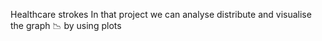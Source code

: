 Healthcare strokes
In that project we can analyse distribute and visualise the graph 📉 by using plots
